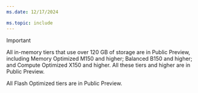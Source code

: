 ```yaml
---
ms.date: 12/17/2024

ms.topic: include
---
```


> [!IMPORTANT]
> All in-memory tiers that use over 120 GB of storage are in Public Preview, including Memory Optimized M150 and higher; Balanced B150 and higher; and Compute Optimized X150 and higher. All these tiers and higher are in Public Preview.
>
> All Flash Optimized tiers are in Public Preview.
